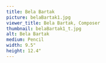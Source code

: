 ```yaml
---
title: Bela Bartak
picture: belaBartak1.jpg
viewer_title: Bela Bartak, Composer
thumbnail: belaBartak1_t.jpg
alt: Bela Bartak
medium: Pencil
width: 9.5"
height: 12.4"
---
```

